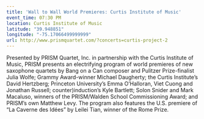 ```yaml
---
title: 'Wall to Wall World Premieres: Curtis Institute of Music'
event_time: 07:30 PM
location: Curtis Institute of Music
latitude: "39.948851"
longitude: "-75.17066499999999"
url: http://www.prismquartet.com/?concerts=curtis-project-2
---
```

Presented by PRISM Quartet, Inc. in partnership with the Curtis Institute of Music, PRISM presents an electrifying program of world premieres of new saxophone quartets by Bang on a Can composer and Pulitzer Prize-finalist Julia Wolfe; Grammy Award-winner Michael Daugherty; the Curtis Institute’s David Hertzberg; Princeton University’s Emma O’Halloran, Viet Cuong and Jonathan Russell; counter)induction’s Kyle Bartlett; Solon Snider and Mark Macaluso, winners of the PRISM/Walden School Commissioning Award; and PRISM’s own Matthew Levy. The program also features the U.S. premiere of “La Caverne des Idées” by Leilei Tian, winner of the Rome Prize.